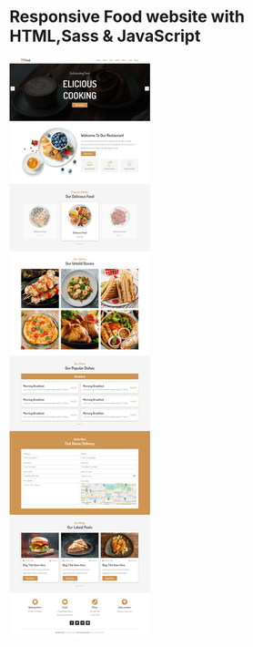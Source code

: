 # Responsive Food website with HTML,Sass & JavaScript
![Responsive Food website with HTML,Sass & JavaScript](./assets/images/design.png)